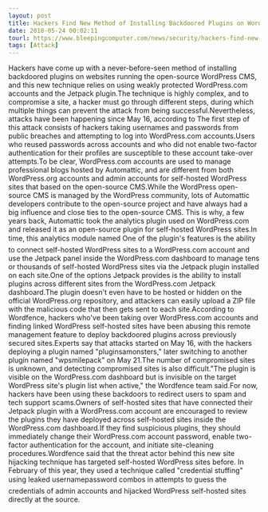 ```yaml
---
layout: post
title: Hackers Find New Method of Installing Backdoored Plugins on WordPress Sites
date: 2018-05-24 00:02:11
tourl: https://www.bleepingcomputer.com/news/security/hackers-find-new-method-of-installing-backdoored-plugins-on-wordpress-sites/
tags: [Attack]
---
```

Hackers have come up with a never-before-seen method of installing backdoored plugins on websites running the open-source WordPress CMS, and this new technique relies on using weakly protected WordPress.com accounts and the Jetpack plugin.The technique is highly complex, and to compromise a site, a hacker must go through different steps, during which multiple things can prevent the attack from being successful.Nevertheless, attacks have been happening since May 16, according to The first step of this attack consists of hackers taking usernames and passwords from public breaches and attempting to log into WordPress.com accounts.Users who reused passwords across accounts and who did not enable two-factor authentication for their profiles are susceptible to these account take-over attempts.To be clear, WordPress.com accounts are used to manage professional blogs hosted by Automattic, and are different from both WordPress.org accounts and admin accounts for self-hosted WordPress sites that based on the open-source CMS.While the WordPress open-source CMS is managed by the WordPress community, lots of Automattic developers contribute to the open-source project and have always had a big influence and close ties to the open-source CMS. This is why, a few years back, Automattic took the analytics plugin used on WordPress.com and released it as an open-source plugin for self-hosted WordPress sites.In time, this analytics module named One of the plugin's features is the ability to connect self-hosted WordPress sites to a WordPress.com account and use the Jetpack panel inside the WordPress.com dashboard to manage tens or thousands of self-hosted WordPress sites via the Jetpack plugin installed on each site.One of the options Jetpack provides is the ability to install plugins across different sites from the WordPress.com Jetpack dashboard.The plugin doesn't even have to be hosted or hidden on the official WordPress.org repository, and attackers can easily upload a ZIP file with the malicious code that then gets sent to each site.According to Wordfence, hackers who've been taking over WordPress.com accounts and finding linked WordPress self-hosted sites have been abusing this remote management feature to deploy backdoored plugins across previously secured sites.Experts say that attacks started on May 16, with the hackers deploying a plugin named "pluginsamonsters," later switching to another plugin named "wpsmilepack" on May 21.The number of compromised sites is unknown, and detecting compromised sites is also difficult."The plugin is visible on the WordPress.com dashboard but is invisible on the target WordPress site's plugin list when active," the Wordfence team said.For now, hackers have been using these backdoors to redirect users to spam and tech support scams.Owners of self-hosted sites that have connected their Jetpack plugin with a WordPress.com account are encouraged to review the plugins they have deployed across self-hosted sites inside the WordPress.com dashboard.If they find suspicious plugins, they should immediately change their WordPress.com account password, enable two-factor authentication for the account, and initiate site-cleaning procedures.Wordfence said that the threat actor behind this new site hijacking technique has targeted self-hosted WordPress sites before. In February of this year, they used a technique called "credential stuffing" using leaked usernamepassword combos in attempts to guess the credentials of admin accounts and hijacked WordPress self-hosted sites directly at the source.